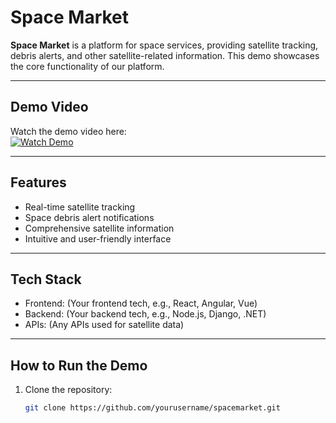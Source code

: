 # Space Market

**Space Market** is a platform for space services, providing satellite tracking, debris alerts, and other satellite-related information. This demo showcases the core functionality of our platform.

---

## Demo Video

Watch the demo video here:  
[![Watch Demo](https://img.youtube.com/vi/VIDEO_ID/0.jpg)](https://drive.google.com/file/d/1PigUeRtWUMYbuc6dgB4XFzLFj-IJs7Eb/view?usp=sharing)

---

## Features

- Real-time satellite tracking  
- Space debris alert notifications  
- Comprehensive satellite information  
- Intuitive and user-friendly interface  

---

## Tech Stack

- Frontend: (Your frontend tech, e.g., React, Angular, Vue)  
- Backend: (Your backend tech, e.g., Node.js, Django, .NET)  
- APIs: (Any APIs used for satellite data)  

---

## How to Run the Demo

1. Clone the repository:
   ```bash
   git clone https://github.com/yourusername/spacemarket.git
